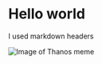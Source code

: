 # Hello world
I used markdown headers

![Image of Thanos meme](https://images3.memedroid.com/images/UPLOADED1/5d4ab72485def.jpeg)

